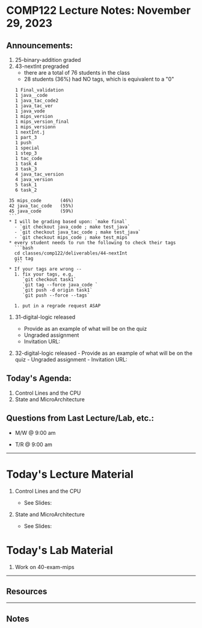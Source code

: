 # COMP122 Lecture Notes: November 29, 2023

## Announcements:
   1. 25-binary-addition graded
   1. 43-nextInt pregraded
      * there are a total of 76 students in the class
      * 28 students (36%) had NO tags, which is equivalent to a "0"
      ```
      1 Final_validation
      1 java__code
      1 java_tac_code2
      1 java_tac_ver
      1 java_vode
      1 mips_version
      1 mips_version_final
      1 mips_versionn
      1 nextInt.j
      1 part_3
      1 push
      1 special
      1 step_3
      1 tac_code
      1 task_4
      3 task_3
      4 java_tac_version
      4 java_version
      5 task_1
      6 task_2
     35 mips_code       (46%)
     42 java_tac_code   (55%)
     45 java_code       (59%)
     ```
     * I will be grading based upon: `make final`
       - `git checkout java_code ; make test_java`
       - `git checkout java_tac_code ; make test_java`
       - `git checkout mips_code ; make test_mips`
     * every student needs to run the following to check their tags
       ```bash
       cd classes/comp122/deliverables/44-nextInt
       git tag
       ```
     * If your tags are wrong --
       1. fix your tags, e.g,
          `git checkout task1`
          `git tag --force java_code `
          `git push -d origin task1`
          `git push --force --tags`

       1. put in a regrade request ASAP


   1. 31-digital-logic released
      - Provide as an example of what will be on the quiz
      - Ungraded assignment
      - Invitation URL:

   1.  32-digital-logic released
      - Provide as an example of what will be on the quiz
      - Ungraded assignment
      - Invitation URL: 
                     

## Today's Agenda:
   1. Control Lines and the CPU
   1. State and MicroArchitecture


## Questions from Last Lecture/Lab, etc.:
   * M/W @ 9:00 am
 
   * T/R @ 9:00 am



---
# Today's Lecture Material

  1. Control Lines and the CPU
     - See Slides:

  1. State and MicroArchitecture
     - See Slides:


# Today's Lab Material

  1. Work on 40-exam-mips


---
## Resources


---
<!-- This section for student's to place their own notes. -->
<!-- This section will not be updated by the Professor.   -->

## Notes  



